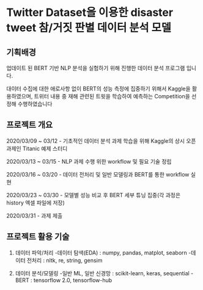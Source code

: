 # Twitter Dataset을 이용한 disaster tweet 참/거짓 판별 데이터 분석 모델

## 기획배경
업데이트 된 BERT 기반 NLP 분석을 실험하기 위해 진행한 데이터 분석 프로그램 입니다.

대이터 수집에 대한 애로사항 없이 BERT의 성능 측정에 집중하기 위해서 Kaggle을 활용하였으며, 트위터 내용 중 재해 관련된 트윗을 학습하여
예측하는 Competition을 선정해 수행하였습니다

## 프로젝트 개요

2020/03/09 ~ 03/12 - 기초적인 데이터 분석 과제 학습을 위해 Kaggle의 상시 오픈 과제인 Titanic 예제 스터디

2020/03/13 ~ 03/15 - NLP 과제 수행 위한 workflow 및 필요 기술 정립

2020/03/16 ~ 03/20 - 데이터 전처리 및 일반 모델링과 BERT를 통한 workflow 실현

2020/03/23 ~ 03/30 - 모델별 성능 비교 후 BERT 세부 튜닝 집중(각 과정은 history 엑셀 파일에 저장)

2020/03/31         - 과제 제출 

## 프로젝트 활용 기술

1. 데이터 파악/처리
  -데이터 탐색(EDA) : numpy, pandas, matplot, seaborn
  -데이터 전처리 : nltk, re, string, gensim
  
2. 데이터 분석/모델링
  -일반 ML, 일반 신경망 : scikit-learn, keras, sequential
  -BERT : tensorflow 2.0, tensorflow-hub
  
  
  
  
  
  
  
  
  
  
  
  
  
  
  



